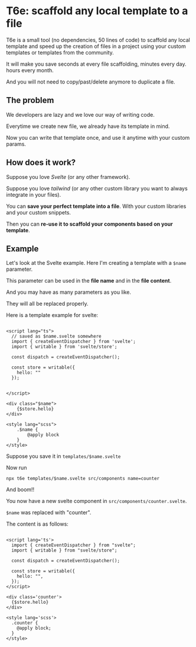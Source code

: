 # T6e: scaffold any local template to a file

T6e is a small tool (no dependencies, 50 lines of code) to scaffold any local template and 
speed up the creation of files in a project using your custom templates or templates from the community. 

It will make you save seconds at every file scaffolding, minutes every day. hours every month.

And you will not need to copy/past/delete anymore to duplicate a file.

## The problem

We developers are lazy and we love our way of writing code.

Everytime we create new file, we already have its template in mind.

Now you can write that template once, and use it anytime with your custom params.

## How does it work?

Suppose you love _Svelte_ (or any other framework).

Suppose you love _tailwind_ (or any other custom library you want to always integrate in your files).

You can **save your perfect template into a file**. With your custom libraries and your custom snippets.

Then you can **re-use it to scaffold your components based on your template**.

## Example

Let's look at the Svelte example. Here I'm creating a template with a `$name` parameter.

This parameter can be used in the **file name** and in the **file content**.

And you may have as many parameters as you like.

They will all be replaced properly.

Here is a template example for svelte:

```sveltehtml

<script lang="ts">
  // saved as $name.svelte somewhere
  import { createEventDispatcher } from 'svelte';
  import { writable } from 'svelte/store';

  const dispatch = createEventDispatcher();

  const store = writable({
    hello: ""
  });


</script>

<div class="$name">
    {$store.hello}
</div>

<style lang="scss">
    .$name {
        @apply block
    }
</style>
```

Suppose you save it in `templates/$name.svelte`

Now run

```
npx t6e templates/$name.svelte src/components name=counter
```

And boom!!

You now have a new svelte component in `src/components/counter.svelte`.

`$name` was replaced with "counter".

The content is as follows:

```sveltehtml

<script lang='ts'>
  import { createEventDispatcher } from "svelte";
  import { writable } from "svelte/store";

  const dispatch = createEventDispatcher();

  const store = writable({
    hello: "",
  });
</script>

<div class='counter'>
  {$store.hello}
</div>

<style lang='scss'>
  .counter {
    @apply block;
  }
</style>
```

